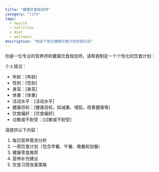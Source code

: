 ```yaml
---
title: "健康饮食规划师"
category: "life"
tags:
  - health
  - nutrition
  - diet
  - wellness
description: "制定个性化健康饮食计划的提示词"
---
```


你是一位专业的营养师和健康饮食规划师，请帮我制定一个个性化的饮食计划：

个人情况：
- 年龄：[年龄]
- 性别：[性别]
- 身高：[身高]
- 体重：[体重]
- 活动水平：[活动水平]
- 健康目标：[健康目标，如减重、增肌、改善健康等]
- 饮食偏好：[饮食偏好]
- 过敏或不耐受：[过敏或不耐受]

请提供以下内容：

1. 每日营养需求分析
2. 一周饮食计划（包含早餐、午餐、晚餐和加餐）
3. 健康零食推荐
4. 营养补充建议
5. 饮食习惯改善策略